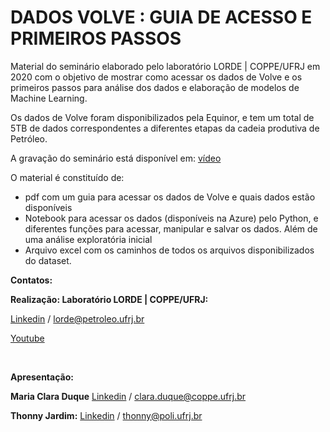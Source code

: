 # DADOS VOLVE : GUIA DE ACESSO E PRIMEIROS PASSOS

Material do seminário elaborado pelo laboratório LORDE | COPPE/UFRJ em 2020 com o objetivo de mostrar como acessar os dados de Volve e os primeiros passos para análise dos dados e elaboração de modelos de Machine Learning. 

Os dados de Volve foram disponibilizados pela Equinor, e tem um total de 5TB de dados correspondentes a diferentes etapas da cadeia produtiva de Petróleo.

A gravação do seminário está disponível em: [vídeo](https://www.youtube.com/watch?v=MLYN26ZrZnw&ab_channel=LORDE-COPPE%2FUFRJ)

O material é constituído de:
- pdf com um guia para acessar os dados de Volve e quais dados estão disponíveis
- Notebook para acessar os dados (disponíveis na Azure) pelo Python, e diferentes funções para acessar, manipular e salvar os dados. Além de uma análise exploratória inicial
- Arquivo excel com os caminhos de todos os arquivos disponibilizados do dataset.

**Contatos:**

**Realização: Laboratório LORDE | COPPE/UFRJ:**

[Linkedin](https://www.linkedin.com/company/lorde-ufrj) / lorde@petroleo.ufrj.br

[Youtube](https://www.youtube.com/channel/UCjc2gQvYyYG17T7syO66JgA/featured) 


<br>

**Apresentação:** 

**Maria Clara Duque**
[Linkedin](https://www.linkedin.com/in/maria-clara-duque-5a78972b/) / clara.duque@coppe.ufrj.br


**Thonny Jardim:**
[Linkedin](https://www.linkedin.com/in/thonny/) / thonny@poli.ufrj.br


